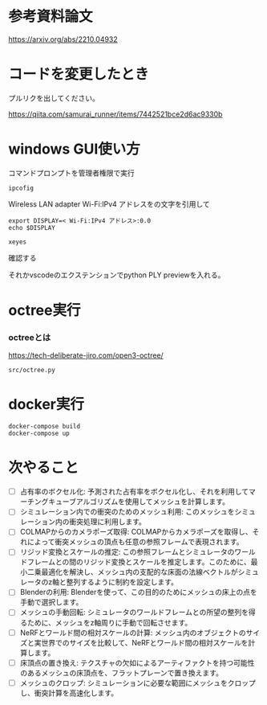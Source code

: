 # 参考資料論文

https://arxiv.org/abs/2210.04932

# コードを変更したとき
プルリクを出してください。

https://qiita.com/samurai_runner/items/7442521bce2d6ac9330b

# windows GUI使い方
コマンドプロンプトを管理者権限で実行
```
ipcofig
```
Wireless LAN adapter Wi-Fi:IPv4 アドレスをの文字を引用して

```
export DISPLAY=< Wi-Fi:IPv4 アドレス>:0.0
echo $DISPLAY
```

```
xeyes
```

確認する

それかvscodeのエクステンションでpython PLY previewを入れる。

# octree実行
### octreeとは
https://tech-deliberate-jiro.com/open3-octree/

```
src/octree.py
```

# docker実行
```
docker-compose build
docker-compose up
```

# 次やること
- [ ] 占有率のボクセル化: 予測された占有率をボクセル化し、それを利用してマーチングキューブアルゴリズムを使用してメッシュを計算します。
- [ ] シミュレーション内での衝突のためのメッシュ利用: このメッシュをシミュレーション内の衝突処理に利用します。
- [ ] COLMAPからのカメラポーズ取得: COLMAPからカメラポーズを取得し、それによって衝突メッシュの頂点も任意の参照フレームで表現されます。
- [ ] リジッド変換とスケールの推定: この参照フレームとシミュレータのワールドフレームとの間のリジッド変換とスケールを推定します。このために、最小二乗最適化を解決し、メッシュ内の支配的な床面の法線ベクトルがシミュレータのz軸と整列するように制約を設定します。
- [ ] Blenderの利用: Blenderを使って、この目的のためにメッシュの床上の点を手動で選択します。
- [ ] メッシュの手動回転: シミュレータのワールドフレームとの所望の整列を得るために、メッシュをz軸周りに手動で回転させます。
- [ ] NeRFとワールド間の相対スケールの計算: メッシュ内のオブジェクトのサイズと実世界でのサイズを比較して、NeRFとワールド間の相対スケールを計算します。
- [ ] 床頂点の置き換え: テクスチャの欠如によるアーティファクトを持つ可能性のあるメッシュの床頂点を、フラットプレーンで置き換えます。
- [ ] メッシュのクロップ: シミュレーションに必要な範囲にメッシュをクロップし、衝突計算を高速化します。